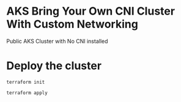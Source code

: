 # AKS Bring Your Own CNI Cluster With Custom Networking

Public AKS Cluster with No CNI installed

# Deploy the cluster

`terraform init`

`terraform apply`

